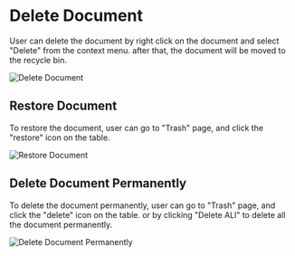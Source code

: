 # Delete Document

User can delete the document by right click on the document and select "Delete" from the context menu.
after that, the document will be moved to the recycle bin.


![Delete Document](/images/deleteDocument.gif)

## Restore Document
To restore the document, user can go to "Trash" page, and click the "restore" icon on the table.

![Restore Document](/images/restoreDocument.gif)

## Delete Document Permanently
To delete the document permanently, user can go to "Trash" page, and click the "delete" icon on the table. or by clicking "Delete ALl" to delete all the document permanently.

![Delete Document Permanently](/images/deleteDocumentPermanently.gif)
